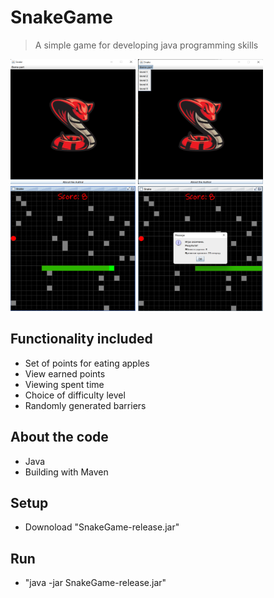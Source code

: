 # SnakeGame
<!-- ?raw=true "Title -->

> A simple game for developing java programming skills
<img src="https://github.com/forafox/Snake/blob/Game-release-One/images/GameMenu.png" width="200" height="200"/>
<img src="https://github.com/forafox/Snake/blob/Game-release-One/images/levelChoise.png" width="200" height="200"/>
<img src="https://github.com/forafox/Snake/blob/Game-release-One/images/gameRun.png" width="200" height="200"/>
<img src="https://github.com/forafox/Snake/blob/Game-release-One/images/GameResult.png" width="200" height="200"/>

## Functionality included
- Set of points for eating apples
- View earned points
- Viewing spent time
- Choice of difficulty level
- Randomly generated barriers
## About the code
- Java
- Building with Maven
## Setup
- Downoload "SnakeGame-release.jar"
## Run
- "java -jar SnakeGame-release.jar"

